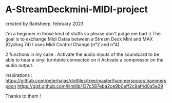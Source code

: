 # A-StreamDeckmini-MIDI-project

created by Badsheep, 
february 2023

I'm a beginner in those kind of stuffs so please don't judge me bad :)
The goal is to exchange Midi Datas between a Stresm Deck Mini and MAX (Cycling 74)
I uses Midi Control Change (n°2 and n°4)

2 functions in my case :
Activate the audio inputs of the soundcard to be able to hear a vinyl turntable connected on it
Activate a compressor on the audio output.

inspirations :
https://github.com/peterhajas/dotfiles/tree/master/hammerspoon/.hammerspoon
https://gist.github.com/llimllib/137c587eba2ce9b0eff2c9af4d0a5e29

Thanks to them !
